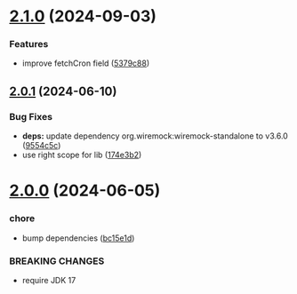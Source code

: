 # [2.1.0](https://github.com/gravitee-io/gravitee-fetcher-github/compare/2.0.1...2.1.0) (2024-09-03)


### Features

* improve fetchCron field ([5379c88](https://github.com/gravitee-io/gravitee-fetcher-github/commit/5379c8857647c37949340a1dcc1142582bfdfe22))

## [2.0.1](https://github.com/gravitee-io/gravitee-fetcher-github/compare/2.0.0...2.0.1) (2024-06-10)


### Bug Fixes

* **deps:** update dependency org.wiremock:wiremock-standalone to v3.6.0 ([9554c5c](https://github.com/gravitee-io/gravitee-fetcher-github/commit/9554c5cca2a489f92b2768b53733a725fec27ed8))
* use right scope for lib ([174e3b2](https://github.com/gravitee-io/gravitee-fetcher-github/commit/174e3b276285cfc16c7addb81ed5a97992f1ac49))

# [2.0.0](https://github.com/gravitee-io/gravitee-fetcher-github/compare/1.6.0...2.0.0) (2024-06-05)


### chore

* bump dependencies ([bc15e1d](https://github.com/gravitee-io/gravitee-fetcher-github/commit/bc15e1d428ebef67f9e248e02421d1876dc01b9f))


### BREAKING CHANGES

* require JDK 17
